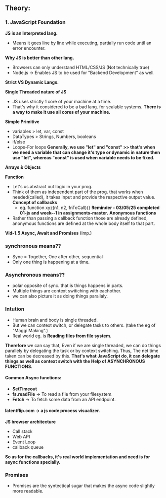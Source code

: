 ## Theory:
### 1. JavaScript Foundation
**JS is an Interpreted lang.**
 - Means it goes line by line while executing, partially run code until an error encounter.

**Why JS is better than other lang.**
 - Browsers can only understand HTML/CSS/JS (Not technically true)
 - Node.js -> Enables JS to be used for "Backend Development" as well.

**Strict VS Dynamic Langs.**

**Single Threaded nature of JS**
 - JS uses strictly 1 core of your machine at a time.
 - That's why it considered to be a bad lang. for scalable systems.
  **There is a way to make it use all cores of your machine.**

**Simple Primitive**
 - variables > let, var, const
 - DataTypes > Strings, Numbers, booleans
 - if/else
 - Loops-For loops 
  **Generally, we use "let" and "const" >> that's when we need a variable that can change it's type or dynamic in nature then use "let", whereas "const" is used when variable needs to be fixed.**

**Arrays & Objects**

**Function**
   - Let's us abstract out logic in your prog.
   - Think of them as independent part of the prog. that works when needed(called), it takes input and provide the respective output value.
   **Concept of callbacks**
      - eg. function xyz(n1, n2, fnToCall){}
 **Reminder - 03/05/25 completed 01-js and week--1 in assignments-master.**
 **Anonymous functions**
  - Rather than passing a callback function those are already defined, anonymous functions are defined at the whole body itself to that part.

**Vid-1.5 Async, Await and Promises** (Imp.)
### synchronous means??
  - Sync = Together, One after other, sequential
  - Only one thing is happening at a time.

### Asynchronous means??
  - polar opposite of sync. that is things happens in parts.
  - Multiple things are context switiching with eachother.
  - we can also picture it as doing things parallaly.
### Intution
* Human brain and body is single threaded.
* But we can context switch, or delegate tasks to others. (take the eg of "Maggi Making".)
* Real world eg. is **Reading files from file system**.

**Therefore** we can say that, Even if we are single threaded, we can do things parallely by delegating the task or by context switching.
Thus, The net time taken can be decreased by this. 
**That's what JavaScript do, it can delegate things as well as context switch with the Help of ASYNCHRONOUS FUNCTIONS.**

#### Common Async functions:
- **SetTimeout**
- **fs.readFile** -> To read a file from your filesystem.
- **Fetch** -> To fetch some data from an API endpoint.

#### latentflip.com -> a js code process visualizer.
**JS browser architecture**
- Call stack
- Web API
- Event Loop
- callback queue

**So as for the callbacks, it's real world implementation and need is for async functions specially.**

### Promises
- Promises are the syntectical sugar that makes the async code slightly more readable.
